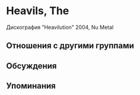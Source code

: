 # Heavils, The

Дискография
"Heavilution" 2004, Nu Metal

## Отношения с другими группами


## Обсуждения


## Упоминания

